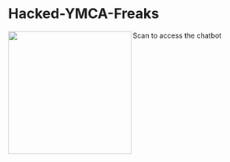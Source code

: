 # Hacked-YMCA-Freaks

<img src="https://i.imgur.com/0Xu5CbF.jpg" align="left" height="250" width="250" >

Scan to access the chatbot
